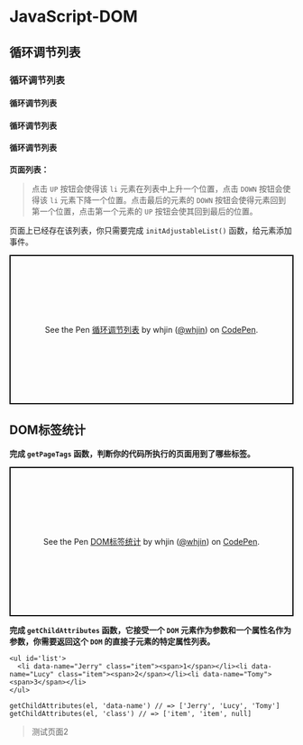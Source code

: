 # JavaScript-DOM #

## 循环调节列表 ##

### 循环调节列表 ###

#### 循环调节列表 ####

#### 循环调节列表 ####

#### 循环调节列表 ####

**页面列表：**

> 点击 `UP` 按钮会使得该 `li` 元素在列表中上升一个位置，点击 `DOWN` 按钮会使得该 `li` 元素下降一个位置。点击最后的元素的 `DOWN` 按钮会使得元素回到第一个位置，点击第一个元素的 `UP` 按钮会使其回到最后的位置。

页面上已经存在该列表，你只需要完成 `initAdjustableList()` 函数，给元素添加事件。    

<p class="codepen" data-height="265" data-theme-id="0" data-default-tab="js,result" data-user="whjin" data-slug-hash="gqPBMO" style="height: 265px; box-sizing: border-box; display: flex; align-items: center; justify-content: center; border: 2px solid black; margin: 1em 0; padding: 1em;" data-pen-title="循环调节列表">
  <span>See the Pen <a href="https://codepen.io/whjin/pen/gqPBMO/">
  循环调节列表</a> by whjin (<a href="https://codepen.io/whjin">@whjin</a>)
  on <a href="https://codepen.io">CodePen</a>.</span>
</p>
<script async src="https://static.codepen.io/assets/embed/ei.js"></script>

## 	DOM标签统计 ##

**完成 `getPageTags` 函数，判断你的代码所执行的页面用到了哪些标签。**

<p class="codepen" data-height="265" data-theme-id="0" data-default-tab="js" data-user="whjin" data-slug-hash="KJVGWm" style="height: 265px; box-sizing: border-box; display: flex; align-items: center; justify-content: center; border: 2px solid black; margin: 1em 0; padding: 1em;" data-pen-title="DOM标签统计">
  <span>See the Pen <a href="https://codepen.io/whjin/pen/KJVGWm/">
  DOM标签统计</a> by whjin (<a href="https://codepen.io/whjin">@whjin</a>)
  on <a href="https://codepen.io">CodePen</a>.</span>
</p>
<script async src="https://static.codepen.io/assets/embed/ei.js"></script>

**完成 `getChildAttributes` 函数，它接受一个 `DOM` 元素作为参数和一个属性名作为参数，你需要返回这个 `DOM` 的直接子元素的特定属性列表。**

	<ul id='list'>
	  <li data-name="Jerry" class="item"><span>1</span></li><li data-name="Lucy" class="item"><span>2</span></li><li data-name="Tomy"><span>3</span></li>
	</ul>

	getChildAttributes(el, 'data-name') // => ['Jerry', 'Lucy', 'Tomy']
	getChildAttributes(el, 'class') // => ['item', 'item', null]

> 测试页面2